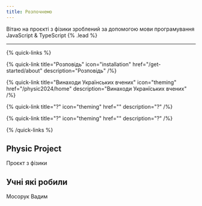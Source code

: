 ```yaml
---
title: Розпочнемо
---
```


Вітаю на проєкті з фізики зроблений за допомогою мови програмування JavaScript & TypeScript {% .lead %}

---

{% quick-links %}

{% quick-link title="Розповідь" icon="installation" href="/get-started/about" description="Розповідь" /%}


{% quick-link title="Винаходи Українських вчених" icon="theming" href="/physic2024/home" description="Винаходи Укранїських вчених" /%}

{% quick-link title="?" icon="theming" href="" description="?" /%}

{% quick-link title="?" icon="theming" href="" description="?" /%}

{% /quick-links %}

## Physic Project
Проєкт з фізики

## Учні які робили
Мосорук Вадим



